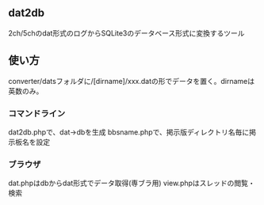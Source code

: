 ## dat2db
2ch/5chのdat形式のログからSQLite3のデータベース形式に変換するツール

## 使い方
converter/datsフォルダに/[dirname]/xxx.datの形でデータを置く。dirnameは英数のみ。

### コマンドライン
dat2db.phpで、dat→dbを生成
bbsname.phpで、掲示版ディレクトリ名毎に掲示板名を設定

### ブラウザ
dat.phpはdbからdat形式でデータ取得(専ブラ用)
view.phpはスレッドの閲覧・検索